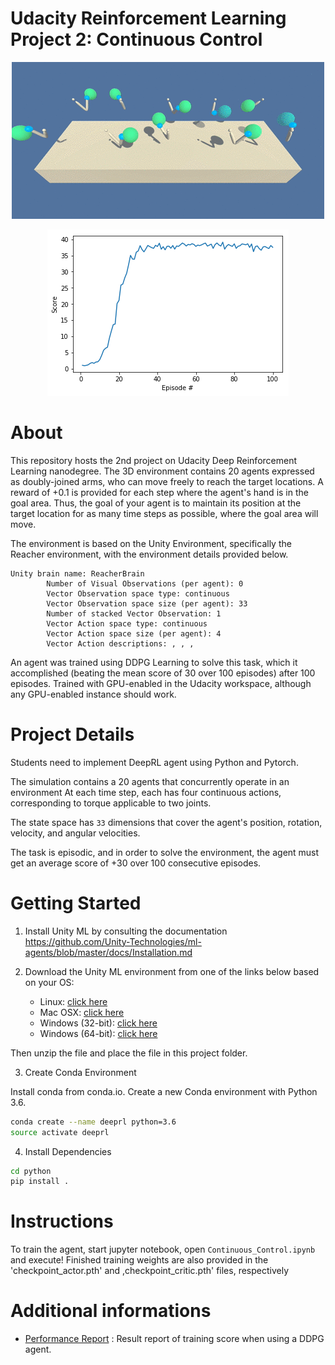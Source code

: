 # Udacity Reinforcement Learning Project 2: Continuous Control
[//]: # (Image References)
</p>

<p align="center">
  <img src= "https://github.com/EXJUSTICE/Udacity_AI/blob/master/Reinforcement_Learning/Continuous_Control/continuouscontrol.gif?raw=true">
</p>


</p>
<p align="center">
  <img src="https://github.com/EXJUSTICE/Udacity_AI/blob/master/Reinforcement_Learning/Continuous_Control/contcontrol_results2.png?raw=true">
</p>
     

# About

This repository hosts the 2nd project on Udacity Deep Reinforcement Learning nanodegree. The 3D environment contains 20 agents expressed as doubly-joined arms, who can move freely to reach the target locations. A reward of +0.1 is provided for each step where the agent's hand is in the goal area. Thus, the goal of your agent is to maintain its position at the target location for as many time steps as possible, where the goal area will move. 

The environment is based on the Unity Environment, specifically the Reacher environment, with the environment details provided below.

```
Unity brain name: ReacherBrain
        Number of Visual Observations (per agent): 0
        Vector Observation space type: continuous
        Vector Observation space size (per agent): 33
        Number of stacked Vector Observation: 1
        Vector Action space type: continuous
        Vector Action space size (per agent): 4
        Vector Action descriptions: , , ,  
```
An agent was trained using DDPG Learning to solve this task, which it accomplished (beating the mean score of 30 over 100 episodes) after 100 episodes. Trained with GPU-enabled in the Udacity workspace, although any GPU-enabled instance should work.

# Project Details
Students need to implement DeepRL agent using Python and Pytorch.

The simulation contains a 20 agents that concurrently operate in an environment
At each time step, each has four continuous actions, corresponding to torque applicable to two joints.

The state space has `33` dimensions that cover the agent's position, rotation, velocity, and angular velocities.

The task is episodic, and in order to solve the environment, the agent must
get an average score of +30 over 100 consecutive episodes.

# Getting Started
1. Install Unity ML by consulting the documentation
https://github.com/Unity-Technologies/ml-agents/blob/master/docs/Installation.md

2. Download the Unity ML environment from one of the links below based on your OS:
    - Linux: [click here](https://s3-us-west-1.amazonaws.com/udacity-drlnd/P2/Reacher/Reacher_Linux.zip)
    - Mac OSX: [click here](https://s3-us-west-1.amazonaws.com/udacity-drlnd/P2/Reacher/Reacher.app.zip)
    - Windows (32-bit): [click here](https://s3-us-west-1.amazonaws.com/udacity-drlnd/P2/Reacher/Reacher_Windows_x86.zip)
    - Windows (64-bit): [click here](https://s3-us-west-1.amazonaws.com/udacity-drlnd/P2/Reacher/Reacher_Windows_x86_64.zip)

Then unzip the file and place the file in this project folder.

3. Create Conda Environment   

Install conda from conda.io. Create a new Conda environment with Python 3.6.

```bash
conda create --name deeprl python=3.6
source activate deeprl
```

4. Install Dependencies
```bash
cd python
pip install .
```

# Instructions
To train the agent, start jupyter notebook, open `Continuous_Control.ipynb`
and execute! Finished training weights are also provided in the 'checkpoint_actor.pth' and ,checkpoint_critic.pth' files, respectively

# Additional informations
- [Performance Report](./Report.md) : Result report of training score
when using a DDPG agent.
